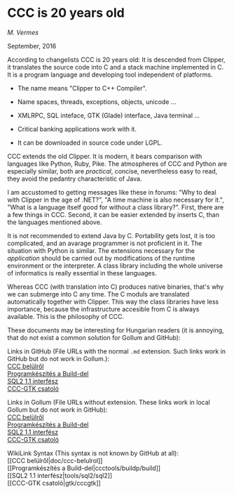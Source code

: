 
# CCC is 20 years old

_M. Vermes_

September, 2016


  
According to changelists CCC is 20 years old: It is descended from Clipper, it
translates the source code into C and a stack machine implemented in C. It is
a program language and developing tool independent of platforms.

  * The name means "Clipper to C++ Compiler". 

  * Name spaces, threads, exceptions, objects, unicode ... 

  * XMLRPC, SQL inteface, GTK (Glade) interface, Java terminal ... 

  * Critical banking applications work with it. 

  * It can be downloaded in source code under LGPL. 

CCC extends the old Clipper. It is modern, it bears
comparison with languages like Python, Ruby, Pike. The atmospheres of CCC and
Python are especially similar, both are _practical_, concise, nevertheless
easy to read, they avoid the pedantry characteristic of Java.

I am accustomed to getting messages like these in forums: "Why to deal with
Clipper in the age of .NET?", "A time machine is also necessary for it.",
"What is a language itself good for without a class library?". First, there are
a few things in CCC. Second, it can be easier extended by inserts C, than the
languages mentioned above.

It is not recommended to extend Java by C. Portability gets lost, it is too
complicated, and an avarage programmer is not proficient in it. The situation
with Python is similar. The extensions necessary for the _application_ should
be carried out by modifications of the runtime environment or the interpreter. 
A class library including the whole universe of informatics is really essential
in these languages.

Whereas CCC (with translation into C) produces native binaries, that's why we
can submerge into C any time. The C moduls are translated automatically
together with Clipper. This way the class libraries have less importance,
because the infrastructure accesible from C is always available. This is the
philosophy of CCC.

These documents may be interesting for Hungarian readers
(it is annoying, that do not exist a common solution for Gollum and GitHub):




Links in GitHub (File URLs with the normal `.md` extension. 
Such links work in GitHub but do not work in Gollum.):    
[CCC belülről](doc/ccc-belulrol.md)    
[Programkészítés a Build-del](ccctools/buildp/build.md)    
[SQL2 1.1 interfész](tools/sql2/sql2.md)    
[CCC-GTK csatoló](gtk/cccgtk.md)    


Links in Gollum (File URLs without extension. These links work
in local Gollum but do not work in GitHub):    
[CCC belülről](doc/ccc-belulrol)    
[Programkészítés a Build-del](ccctools/buildp/build)    
[SQL2 1.1 interfész](tools/sql2/sql2)    
[CCC-GTK csatoló](gtk/cccgtk)    


WikiLink Syntax (This syntax is not known by GitHub at all):  
[[CCC belülről|doc/ccc-belulrol]]    
[[Programkészítés a Build-del|ccctools/buildp/build]]    
[[SQL2 1.1 interfész|tools/sql2/sql2]]    
[[CCC-GTK csatoló|gtk/cccgtk]]    


